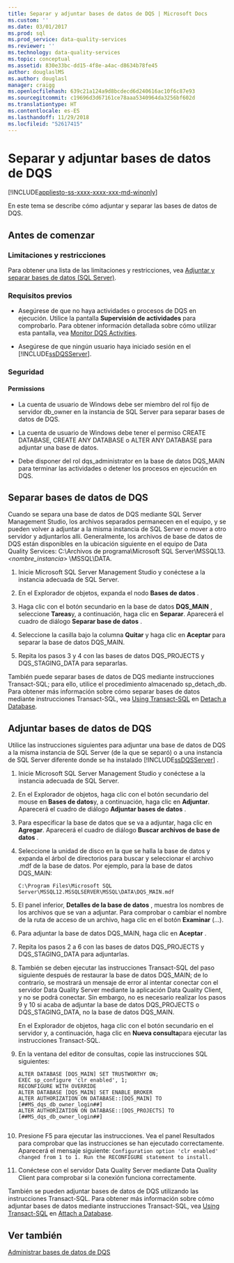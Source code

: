 ```yaml
---
title: Separar y adjuntar bases de datos de DQS | Microsoft Docs
ms.custom: ''
ms.date: 03/01/2017
ms.prod: sql
ms.prod_service: data-quality-services
ms.reviewer: ''
ms.technology: data-quality-services
ms.topic: conceptual
ms.assetid: 830e33bc-dd15-4f8e-a4ac-d8634b78fe45
author: douglaslMS
ms.author: douglasl
manager: craigg
ms.openlocfilehash: 639c21a124a9d8bcdecd6d240616ac10f6c87e93
ms.sourcegitcommit: c19696d3d67161ce78aaa5340964da3256bf602d
ms.translationtype: HT
ms.contentlocale: es-ES
ms.lasthandoff: 11/29/2018
ms.locfileid: "52617415"
---
```

# <a name="detaching-and-attaching-dqs-databases"></a>Separar y adjuntar bases de datos de DQS

[!INCLUDE[appliesto-ss-xxxx-xxxx-xxx-md-winonly](../includes/appliesto-ss-xxxx-xxxx-xxx-md-winonly.md)]

  En este tema se describe cómo adjuntar y separar las bases de datos de DQS.  
  
##  <a name="BeforeYouBegin"></a> Antes de comenzar  
  
###  <a name="Limitations"></a> Limitaciones y restricciones  
 Para obtener una lista de las limitaciones y restricciones, vea [Adjuntar y separar bases de datos &#40;SQL Server&#41;](../relational-databases/databases/database-detach-and-attach-sql-server.md).  
  
###  <a name="Prerequisites"></a> Requisitos previos  
  
-   Asegúrese de que no haya actividades o procesos de DQS en ejecución. Utilice la pantalla **Supervisión de actividades** para comprobarlo. Para obtener información detallada sobre cómo utilizar esta pantalla, vea [Monitor DQS Activities](../data-quality-services/monitor-dqs-activities.md).  
  
-   Asegúrese de que ningún usuario haya iniciado sesión en el [!INCLUDE[ssDQSServer](../includes/ssdqsserver-md.md)].  
  
###  <a name="Security"></a> Seguridad  
  
####  <a name="Permissions"></a> Permissions  
  
-   La cuenta de usuario de Windows debe ser miembro del rol fijo de servidor db_owner en la instancia de SQL Server para separar bases de datos de DQS.  
  
-   La cuenta de usuario de Windows debe tener el permiso CREATE DATABASE, CREATE ANY DATABASE o ALTER ANY DATABASE para adjuntar una base de datos.  
  
-   Debe disponer del rol dqs_administrator en la base de datos DQS_MAIN para terminar las actividades o detener los procesos en ejecución en DQS.  
  
##  <a name="Detach"></a> Separar bases de datos de DQS  
 Cuando se separa una base de datos de DQS mediante SQL Server Management Studio, los archivos separados permanecen en el equipo, y se pueden volver a adjuntar a la misma instancia de SQL Server o mover a otro servidor y adjuntarlos allí. Generalmente, los archivos de base de datos de DQS están disponibles en la ubicación siguiente en el equipo de Data Quality Services: C:\Archivos de programa\Microsoft SQL Server\MSSQL13.*<nombre_instancia>* \MSSQL\DATA.  
  
1.  Inicie Microsoft SQL Server Management Studio y conéctese a la instancia adecuada de SQL Server.  
  
2.  En el Explorador de objetos, expanda el nodo **Bases de datos** .  
  
3.  Haga clic con el botón secundario en la base de datos **DQS_MAIN** , seleccione **Tareas**y, a continuación, haga clic en **Separar**. Aparecerá el cuadro de diálogo **Separar base de datos** .  
  
4.  Seleccione la casilla bajo la columna **Quitar** y haga clic en **Aceptar** para separar la base de datos DQS_MAIN.  
  
5.  Repita los pasos 3 y 4 con las bases de datos DQS_PROJECTS y DQS_STAGING_DATA para separarlas.  
  
 También puede separar bases de datos de DQS mediante instrucciones Transact-SQL; para ello, utilice el procedimiento almacenado sp_detach_db. Para obtener más información sobre cómo separar bases de datos mediante instrucciones Transact-SQL, vea [Using Transact-SQL](../relational-databases/databases/detach-a-database.md#TsqlProcedure) en [Detach a Database](../relational-databases/databases/detach-a-database.md).  
  
##  <a name="Attach"></a> Adjuntar bases de datos de DQS  
 Utilice las instrucciones siguientes para adjuntar una base de datos de DQS a la misma instancia de SQL Server (de la que se separó) o a una instancia de SQL Server diferente donde se ha instalado [!INCLUDE[ssDQSServer](../includes/ssdqsserver-md.md)] .  
  
1.  Inicie Microsoft SQL Server Management Studio y conéctese a la instancia adecuada de SQL Server.  
  
2.  En el Explorador de objetos, haga clic con el botón secundario del mouse en **Bases de datos**y, a continuación, haga clic en **Adjuntar**. Aparecerá el cuadro de diálogo **Adjuntar bases de datos** .  
  
3.  Para especificar la base de datos que se va a adjuntar, haga clic en **Agregar**. Aparecerá el cuadro de diálogo **Buscar archivos de base de datos** .  
  
4.  Seleccione la unidad de disco en la que se halla la base de datos y expanda el árbol de directorios para buscar y seleccionar el archivo .mdf de la base de datos. Por ejemplo, para la base de datos DQS_MAIN:  
  
    ```  
    C:\Program Files\Microsoft SQL Server\MSSQL12.MSSQLSERVER\MSSQL\DATA\DQS_MAIN.mdf  
    ```  
  
5.  El panel inferior, **Detalles de la base de datos** , muestra los nombres de los archivos que se van a adjuntar. Para comprobar o cambiar el nombre de la ruta de acceso de un archivo, haga clic en el botón **Examinar** (...).  
  
6.  Para adjuntar la base de datos DQS_MAIN, haga clic en **Aceptar** .  
  
7.  Repita los pasos 2 a 6 con las bases de datos DQS_PROJECTS y DQS_STAGING_DATA para adjuntarlas.  
  
8.  También se deben ejecutar las instrucciones Transact-SQL del paso siguiente después de restaurar la base de datos DQS_MAIN; de lo contrario, se mostrará un mensaje de error al intentar conectar con el servidor Data Quality Server mediante la aplicación Data Quality Client, y no se podrá conectar. Sin embargo, no es necesario realizar los pasos 9 y 10 si acaba de adjuntar la base de datos DQS_PROJECTS o DQS_STAGING_DATA, no la base de datos DQS_MAIN.  
  
     En el Explorador de objetos, haga clic con el botón secundario en el servidor y, a continuación, haga clic en **Nueva consulta**para ejecutar las instrucciones Transact-SQL.  
  
9. En la ventana del editor de consultas, copie las instrucciones SQL siguientes:  
  
    ```  
    ALTER DATABASE [DQS_MAIN] SET TRUSTWORTHY ON;  
    EXEC sp_configure 'clr enabled', 1;  
    RECONFIGURE WITH OVERRIDE  
    ALTER DATABASE [DQS_MAIN] SET ENABLE_BROKER  
    ALTER AUTHORIZATION ON DATABASE::[DQS_MAIN] TO [##MS_dqs_db_owner_login##]  
    ALTER AUTHORIZATION ON DATABASE::[DQS_PROJECTS] TO [##MS_dqs_db_owner_login##]  
  
    ```  
  
10. Presione F5 para ejecutar las instrucciones. Vea el panel Resultados para comprobar que las instrucciones se han ejecutado correctamente. Aparecerá el mensaje siguiente: `Configuration option 'clr enabled' changed from 1 to 1. Run the RECONFIGURE statement to install.`  
  
11. Conéctese con el servidor Data Quality Server mediante Data Quality Client para comprobar si la conexión funciona correctamente.  
  
 También se pueden adjuntar bases de datos de DQS utilizando las instrucciones Transact-SQL. Para obtener más información sobre cómo adjuntar bases de datos mediante instrucciones Transact-SQL, vea [Using Transact-SQL](../relational-databases/databases/attach-a-database.md#TsqlProcedure) en [Attach a Database](../relational-databases/databases/attach-a-database.md).  
  
## <a name="see-also"></a>Ver también  
 [Administrar bases de datos de DQS](../data-quality-services/manage-dqs-databases.md)  
  
  
